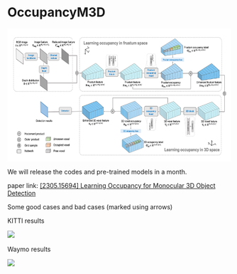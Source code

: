 # OccupancyM3D

<p align="center"> <img src='img/arch.png' align="center" height="300px"> </p>

We will release the codes and pre-trained models in a month.

paper link: [[2305.15694] Learning Occupancy for Monocular 3D Object Detection](https://arxiv.org/abs/2305.15694)



Some good cases and bad cases (marked using arrows)



KITTI results

![](img/q1.png)



Waymo results

![](img/q2.png)
